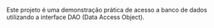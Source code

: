 Este projeto é uma demonstração prática de acesso a banco de dados utilizando a interface DAO (Data Access Object).

